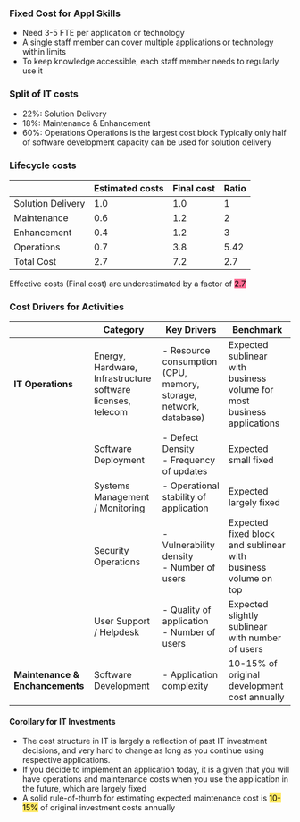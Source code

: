 ### Fixed Cost for Appl Skills
- Need 3-5 FTE per application or technology 
- A single staff member can cover multiple applications or technology within limits
- To keep knowledge accessible, each staff member needs to regularly use it
### Split of IT costs
- $22\%$: Solution Delivery
- $18\%$: Maintenance & Enhancement
- $60\%$: Operations
Operations is the largest cost block 
Typically only half of software development capacity can be used for solution delivery

### Lifecycle costs
|                   | Estimated costs | Final cost | Ratio |
| ----------------- | --------------- | ---------- | ----- |
| Solution Delivery | 1.0             | 1.0        | 1     |
| Maintenance       | 0.6             | 1.2        | 2     |
| Enhancement       | 0.4             | 1.2        | 3     |
| Operations        | 0.7             | 3.8        | 5.42  |
| Total Cost        | 2.7             | 7.2        | 2.7   |
Effective costs (Final cost) are underestimated by a factor of <mark style="background: #FF5582DD;">2.7</mark>



### Cost Drivers for Activities
|                                 | Category                                                    | Key Drivers                                                      | Benchmark                                                              |
| ------------------------------- | ----------------------------------------------------------- | ---------------------------------------------------------------- | ---------------------------------------------------------------------- |
| **IT Operations**               | Energy, Hardware, Infrastructure software licenses, telecom | - Resource consumption (CPU, memory, storage, network, database) | Expected sublinear with business volume for most business applications |
|                                 | Software Deployment                                         | - Defect Density<br>- Frequency of updates                       | Expected small fixed                                                   |
|                                 | Systems Management / Monitoring                             | - Operational stability of application                           | Expected largely fixed                                                 |
|                                 | Security Operations                                         | - Vulnerability density<br>- Number of users                     | Expected fixed block and sublinear with business volume on top         |
|                                 | User Support / Helpdesk                                     | - Quality of application<br>- Number of users                    | Expected slightly sublinear with number of users                       |
| **Maintenance & Enchancements** | Software Development                                        | - Application complexity                                         | 10-15% of original development cost annually                           |

#### Corollary for IT Investments
- The cost structure in IT is largely a reflection of past IT investment decisions, and very hard to change as long as you continue using respective applications.
- If you decide to implement an application today, it is a given that you will have operations and maintenance costs when you use the application in the future, which are largely fixed
- A solid rule-of-thumb for estimating expected maintenance cost is <mark style="background: #FFDD11A6;">10-15%</mark> of original investment costs annually
